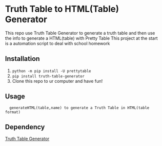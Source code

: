 # Truth Table to HTML(Table) Generator
This repo use Truth Table Generator to generate a truth table and then use the info to generate a HTML(table) with Pretty Table
This project at the start is a automation script to deal with school homework

## Installation
1. ```python -m pip install -U prettytable```
2. ```pip install truth-table-generator```
3. Clone this repo to ur computer and have fun!

## Usage
```
  generateHTML(table,name) to generate a Truth Table in HTML(table format)
```

## Dependency
[Truth Table Generator](https://github.com/chicolucio/truth-table-generator)
